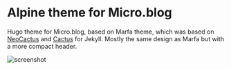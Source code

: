 # Alpine theme for Micro.blog

Hugo theme for Micro.blog, based on Marfa theme, which was based on [NeoCactus](https://github.com/mmarfil/neocactus/fork) and [Cactus](https://github.com/eudicots/Cactus) for Jekyll. Mostly the same design as Marfa but with a more compact header.

![screenshot](https://raw.githubusercontent.com/microdotblog/theme-alpine/master/screenshot/home.png)
